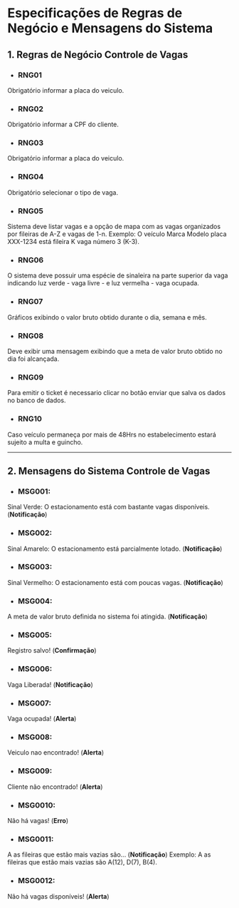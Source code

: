 # Especificações de Regras de Negócio e Mensagens do Sistema 

## 1. Regras de Negócio Controle de Vagas

- ### RNG01
Obrigatório informar a placa do veiculo.  

- ### RNG02 
Obrigatório informar a CPF do cliente.  

- ### RNG03 
Obrigatório informar a placa do veiculo.  

- ### RNG04 
Obrigatório selecionar o tipo de vaga.  

- ### RNG05
Sistema deve listar vagas e a opção de mapa com as vagas organizados por fileiras de A-Z e vagas de 1-n. 
Exemplo: O veículo Marca Modelo placa XXX-1234 está fileira K vaga número 3 (K-3).

- ### RNG06 
O sistema deve possuir uma espécie de sinaleira na parte superior da vaga indicando luz verde - vaga livre - e luz vermelha - vaga ocupada.

- ### RNG07
Gráficos exibindo o valor bruto obtido durante o dia, semana e mês.

- ### RNG08
Deve exibir uma mensagem exibindo que a meta de valor bruto obtido no dia foi alcançada.

- ### RNG09
Para emitir o ticket é necessario clicar no botão enviar que salva os dados no banco de dados.

- ### RNG10
Caso veículo permaneça por mais de 48Hrs no estabelecimento estará sujeito a multa e guincho. 

***

## 2. Mensagens do Sistema Controle de Vagas 

- ### MSG001:
Sinal Verde: O estacionamento está com bastante vagas disponíveis. (**Notificação**)

- ### MSG002:
Sinal Amarelo: O estacionamento está parcialmente lotado. (**Notificação**)

- ### MSG003:
Sinal Vermelho: O estacionamento está com poucas vagas. (**Notificação**)

- ### MSG004:
A meta de valor bruto definida no sistema foi atingida. (**Notificação**)

- ### MSG005: 
Registro salvo!  (**Confirmação**)

- ### MSG006:
Vaga Liberada! (**Notificação**)

- ### MSG007:
Vaga ocupada! (**Alerta**)

- ### MSG008:
Veiculo nao encontrado! (**Alerta**)

- ### MSG009:
Cliente não encontrado! (**Alerta**)

- ### MSG0010:
Não há vagas! (**Erro**)

- ### MSG0011:
A as fileiras que estão mais vazias são... (**Notificação**)
Exemplo: A as fileiras que estão mais vazias são A(12), D(7), B(4). 

- ### MSG0012:
Não há vagas disponíveis! (**Alerta**)



